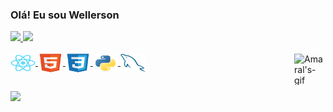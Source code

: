 ### Olá! Eu sou Wellerson 

 <div>
  <a href="https://github.com/AmaralRage">
  <img height="149em" src="https://github-readme-stats.vercel.app/api?username=WellHarper&show_icons=true&theme=radical&include_all_commits=true&count_private=true"/>
  <img height="149em" aligh="right" src="https://github-readme-stats.vercel.app/api/top-langs/?username=wellharper&layout=compact&langs_count=7&theme=radical"/>
</div>
  <div style="display: inline_block"><br>
  <img align="center" alt="Well-Js" height="30" width="40" src="https://raw.githubusercontent.com/devicons/devicon/master/icons/react/react-original.svg">
  <img align="center" alt="Well-HTML" height="30" width="40" src="https://raw.githubusercontent.com/devicons/devicon/master/icons/html5/html5-original.svg">
  <img align="center" alt="Well-CSS" height="30" width="40" src="https://raw.githubusercontent.com/devicons/devicon/master/icons/css3/css3-original.svg">
  <img align="center" alt="Well-Python" height="30" width="40" src="https://raw.githubusercontent.com/devicons/devicon/master/icons/python/python-original.svg">
  <img align="center" alt="Well-React" height="30" width="40" src="https://raw.githubusercontent.com/devicons/devicon/master/icons/mysql/mysql-original.svg">

    
    
  <img height="50" width="50" align="right" alt="Amaral's-gif" src="https://logodownload.org/wp-content/uploads/2016/09/fluminense-logo-escudo-1.png">
</div>
  
  ##
  
  <div> 
  <a href="https://www.linkedin.com/in/wellharper/" target="_blank"><img src="https://img.shields.io/badge/-LinkedIn-%230077B5?style=for-the-badge&logo=linkedin&logoColor=white" target="_blank">
   </a>
  </div>
 
<!--    ![Snake animation](https://github.com/WellHarper/WellHarper/blob/output/github-contribution-grid-snake.svg) -->
 </div>

